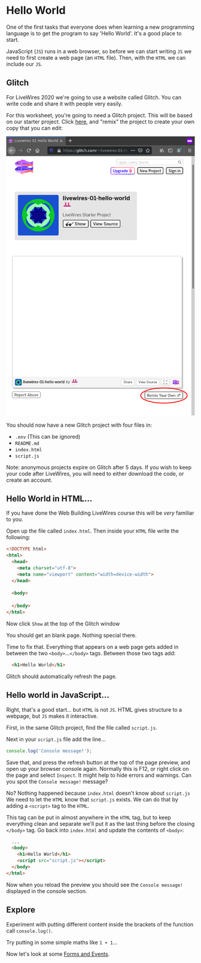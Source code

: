 # Hello World

One of the first tasks that everyone does when learning a new programming language is to get the program to say 'Hello World'. It's a good place to start.

JavaScript (`JS`) runs in a web browser, so before we can start writing `JS` we need to first create a web page (an `HTML` file). Then, with the `HTML` we can include our `JS`.

## Glitch

For LiveWires 2020 we're going to use a website called Glitch. You can write code and share it with people very easily. 

For this worksheet, you're going to need a Glitch project. This will be based on our starter project. Click [here](https://glitch.com/~livewires-01-hello-world), and "remix" the project to create your own copy that you can edit:

![Remixing glitch project](img/glitch-remix.png)

You should now have a new Glitch project with four files in:

- `.env` (This can be ignored)
- `README.md`
- `index.html`
- `script.js`

Note: anonymous projects expire on Glitch after 5 days. If you wish to keep your code after LiveWires, you will need to either download the code, or create an account.

## Hello World in HTML…

If you have done the Web Building LiveWires course this will be _very_ familiar to you.

Open up the file called `index.html`. Then inside your `HTML` file write the following:

```HTML
<!DOCTYPE html>
<html>
  <head>
    <meta charset="utf-8">
    <meta name="viewport" content="width=device-width">
  </head>

  <body>

  </body>
</html>
```

Now click `Show` at the top of the Glitch window

You should get an blank page. Nothing special there.

Time to fix that. Everything that appears on a web page gets added in between the two `<body>`...`</body>` tags. Between those two tags add:

```HTML
  <h1>Hello World</h1>
```

Glitch should automatically refresh the page. 

## Hello world in JavaScript…

Right, that's a good start… but `HTML` is not `JS`. HTML gives structure to a webpage, but `JS` makes it interactive.

First, in the same Glitch project, find the file called `script.js`.

Next in your `script.js` file add the line…

```JavaScript
console.log('Console message!');
```

Save that, and press the refresh button at the top of the page preview, and open up your browser console again. Normally this is F12, or right click on the page and select `Inspect`. It might help to hide errors and warnings. Can you spot the `Console message!` message?

No? Nothing happened because `index.html` doesn't know about `script.js` We need to let the `HTML` know that `script.js` exists. We can do that by adding a `<script>` tag to the `HTML`.

This tag can be put in almost anywhere in the `HTML` tag, but to keep everything clean and separate we'll put it as the last thing before the closing `</body>` tag. Go back into `index.html` and update the contents of `<body>`:

```HTML
  ...
  <body>
    <h1>Hello World</h1>
    <script src="script.js"></script>
  </body>
</html>
```

Now when you reload the preview you should see the `Console message!` displayed in the console section. 

## Explore

Experiment with putting different content inside the brackets of the function call `console.log()`.

Try putting in some simple maths like `1 + 1`…


Now let's look at some [Forms and Events](02-forms-and-events.md).